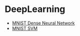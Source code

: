 # DeepLearning

- [MNIST Dense Neural Network](#MNIST-DenseNeuralNetwork)
- [MNIST SVM](#MNIST-SVM)
